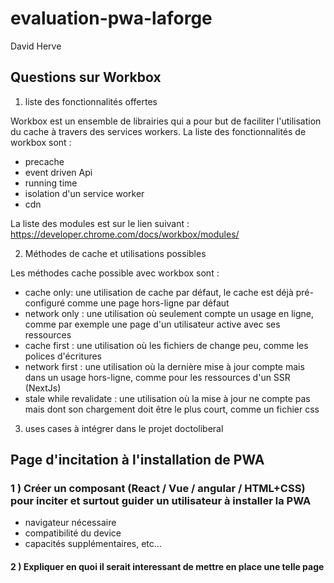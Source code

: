 # evaluation-pwa-laforge

David Herve

## Questions sur Workbox
 
1) liste des fonctionnalités offertes

Workbox est un ensemble de librairies qui a pour but de faciliter l'utilisation du cache à travers des services workers.
La liste des fonctionnalités de workbox sont : 
- precache
- event driven Api
- running time
- isolation d'un service worker
- cdn

La liste des modules est sur le lien suivant :
https://developer.chrome.com/docs/workbox/modules/


2) Méthodes de cache et utilisations possibles

Les méthodes cache possible avec workbox sont :
- cache only: une utilisation de cache par défaut, le cache est déjà pré-configuré comme une page hors-ligne par défaut
- network only : une utilisation où seulement compte un usage en ligne, comme par exemple une page d'un utilisateur active avec ses ressources
- cache first : une utilisation où les fichiers de change peu, comme les polices d'écritures
- network first : une utilisation où la dernière mise à jour compte mais dans un usage hors-ligne, comme pour les ressources d'un SSR (NextJs)
- stale while revalidate : une utilisation où la mise à jour ne compte pas mais dont son chargement doit être le plus court, comme un fichier css


3) uses cases à intégrer dans le projet doctoliberal
 
## Page d'incitation à l'installation de PWA
 
### 1 ) Créer un composant (React / Vue / angular / HTML+CSS) pour inciter et surtout guider un utilisateur à installer la PWA

- navigateur nécessaire
- compatibilité du device
- capacités supplémentaires, etc...

#### 2 ) Expliquer en quoi il serait interessant de mettre en place une telle page